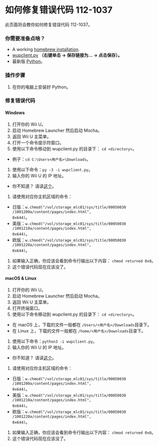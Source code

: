 # 如何修复错误代码 112-1037

此页面将会教你如何修复错误代码 112-1037。

### 你需要准备点啥？

- A working [homebrew installation](introduction).
- [wupclient.py](https://raw.githubusercontent.com/Elpunical/mocha/master/ios_mcp/wupclient.py) **（右键单击 -> 保存链接为... -> 点击保存）。**
- 最新版 [Python](https://www.python.org/downloads/)。

### 操作步骤

1. 在你的电脑上安装好 Python。

### 修复错误代码

<!-- tabs:start -->

#### **Windows**

1. 打开你的 Wii U。
1. 启动 Homebrew Launcher 然后启动 Mocha。
1. 返回 Wii U 主菜单。
1. 打开一个命令提示符窗口。
1. 使用以下命令移动到 wupclient.py 的目录下： `cd <directory>`。
  - 例子：<code>cd C:\Users\<用户名><wbr>\Downloads</code>。
1. 使用以下命令：`py -3 -i wupclient.py`。
1. 输入你的 Wii U 的 IP 地址。
 - 你不知道？ 请读[这个](find-wiiu-ip-address)。
1. 请使用对应你主机区域的命令：
 - 日版：<code>w.chmod("/vol<wbr>/storage_mlc01<wbr>/sys/title/00050030<wbr>/1001200a/content<wbr>/pages<wbr>/index.html", 0x644)</code>。
 - 美版：<code>w.chmod("/vol<wbr>/storage_mlc01<wbr>/sys/title/00050030<wbr>/1001210a/content<wbr>/pages<wbr>/index.html", 0x644)</code>。
 - 欧版：<code>w.chmod("/vol<wbr>/storage_mlc01<wbr>/sys/title/00050030<wbr>/1001220a/content<wbr>/pages<wbr>/index.html", 0x644)</code>。
1. 如果输入正确，你应该会看到命令行输出以下内容： `chmod returned 0x0`。
1. 这个错误代码现在应该没了。

#### **macOS & Linux**

1. 打开你的 Wii U。
1. 启动 Homebrew Launcher 然后启动 Mocha。
1. 返回 Wii U 主菜单。
1. 打开终端窗口。
1. 使用以下命令移动到 wupclient.py 的目录下： `cd <directory>`。
 - 在 macOS 上，下载的文件一般都在 <code>/Users/<用户名><wbr>/Downloads</code>目录下。
 - 在 Linux 上，下载的文件一般都在 <code>/home/<用户名><wbr>/Downloads</code>目录下。
1. 使用以下命令：`python3 -i wupclient.py`。
1. 输入你的 Wii U 的 IP 地址。
 - 你不知道？ 请读[这个](find-wiiu-ip-address)。
1. 请使用对应你主机区域的命令：
 - 日版：<code>w.chmod("/vol<wbr>/storage_mlc01<wbr>/sys/title/00050030<wbr>/1001200a/content<wbr>/pages<wbr>/index.html", 0x644)</code>。
 - 美版：<code>w.chmod("/vol<wbr>/storage_mlc01<wbr>/sys/title/00050030<wbr>/1001210a/content<wbr>/pages<wbr>/index.html", 0x644)</code>。
 - 欧版：<code>w.chmod("/vol<wbr>/storage_mlc01<wbr>/sys/title/00050030<wbr>/1001220a/content<wbr>/pages<wbr>/index.html", 0x644)</code>。
1. 如果输入正确，你应该会看到命令行输出以下内容： `chmod returned 0x0`。
1. 这个错误代码现在应该没了。

<!-- tabs:end -->
